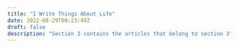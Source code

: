 ```yaml
---
title: "I Write Things About Life"
date: 2022-08-29T00:23:49Z
draft: false
description: "Section 3 contains the articles that belong to section 3"
---
```


